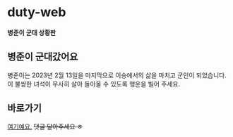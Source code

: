 # duty-web

**병준이 군대 상황판**

## 병준이 군대갔어요

병준이는 2023년 2월 13일을 마지막으로 이승에서의 삶을 마치고 군인이 되었습니다. 이 불쌍한 녀석이 무사히 살아 돌아올 수 있도록 행운을 빌어 주세요.

## 바로가기

[여기예요.](https://duty.potados.com) ~~댓글 달아주세요 ㅎ~~
